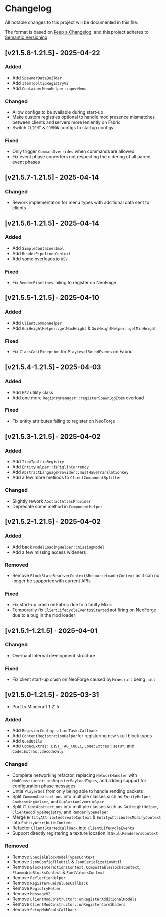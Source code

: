 # Changelog
All notable changes to this project will be documented in this file.

The format is based on [Keep a Changelog](https://keepachangelog.com/en/1.0.0/),
and this project adheres to [Semantic Versioning](https://semver.org/spec/v2.0.0.html).

## [v21.5.8-1.21.5] - 2025-04-22
### Added
- Add `SpawnerDataBuilder`
- Add `ItemTooltipRegistryV2`
- Add `ContainerMenuHelper::openMenu`
### Changed
 - Allow configs to be available during start-up
 - Make custom registries optional to handle mod presence mismatches between clients and servers more leniently on Fabric
 - Switch `CLIENT` & `COMMON` configs to startup configs
### Fixed
- Only trigger `CommandOverrides` when commands are allowed
- Fix event phase converters not respecting the ordering of all parent event phases

## [v21.5.7-1.21.5] - 2025-04-14
### Changed
- Rework implementation for menu types with additional data sent to clients

## [v21.5.6-1.21.5] - 2025-04-14
### Added
- Add `SimpleContainerImpl`
- Add `RenderPipelinesContext`
- Add some overloads to `HSV`
### Fixed
- Fix `RenderPipelines` failing to register on NeoForge

## [v21.5.5-1.21.5] - 2025-04-10
### Added
- Add `ClientCommonHelper`
- Add `GuiHeightHelper::getMaxHeight` & `GuiHeightHelper::getMinHeight`
### Fixed
- Fix `ClassCastException` for `PlayLevelSoundEvents` on Fabric

## [v21.5.4-1.21.5] - 2025-04-03
### Added
- Add `HSV` utility class
- Add one more `RegistryManager::registerSpawnEggItem` overload
### Fixed
- Fix entity attributes failing to register on NeoForge

## [v21.5.3-1.21.5] - 2025-04-02
### Added
- Add `ItemTooltipRegistry`
- Add `EntityHelper::isPiglinCurrency`
- Add `AbstractLanguageProvider::mustHaveTranslationKey`
- Add a few more methods to `ClientComponentSplitter`
### Changed
- Slightly rework `AbstractAtlasProvider`
- Deprecate some method in `ComponentHelper`

## [v21.5.2-1.21.5] - 2025-04-02
### Added
- Add back `ModelLoadingHelper::missingModel`
- Add a few missing access wideners
### Removed
- Remove `BlockStateResolverContext$ResourceLoaderContext` as it can no longer be supported with current APIs
### Fixed
- Fix start-up crash on Fabric due to a faulty Mixin
- Temporarily fix `ClientLifecycleEvents$Started` not firing on NeoForge due to a bug in the mod loader

## [v21.5.1-1.21.5] - 2025-04-01
### Changed
- Overhaul internal development structure
### Fixed
- Fix client start-up crash on NeoForge caused by `Minecraft` being `null`

## [v21.5.0-1.21.5] - 2025-03-31
- Port to Minecraft 1.21.5
### Added
- Add `RegisterConfigurationTasksCallback`
- Add `ContentRegistrationHelper`for registering new skull block types
- Add `QuadUtils`
- Add `CodecExtras::LIST_TAG_CODEC`, `CodecExtras::setOf`, and `CodecExtras::decodeOnly`
### Changed
- Complete networking refactor, replacing `NetworkHandler` with `ModConstructor::onRegisterPayloadTypes`, and adding support for configuration phase messages
- Untie `PlayerSet` from only being able to handle sending packets
- Split `CommonAbstractions` into multiple classes such as `EntityHelper`, `EnchantingHelper`, and `ExplosionEventHelper`
- Split `ClientAbstractions` into multiple classes such as `GuiHeightHelper`, `ClientWoodTypeRegistry`, and `RenderTypeHelper`
- Merge `EntityAttributesCreateContext` & `EntityAttributesModifyContext` into `EntityAttributesContext`
- Refactor `ClientStartedCallback` into `ClientLifecycleEvents`
- Support directly registering a texture location in `SkullRenderersContext`
### Removed
- Remove `SpecialBlockModelTypesContext`
- Remove `JsonConfigFileUtil` & `JsonSerializationUtil`
- Remove `BlockInteractionsContext`, `CompostableBlocksContext`, `FlammableBlocksContext` & `FuelValuesContext`
- Remove `ReflectionHelper`
- Remove `RegisterFuelValuesCallback`
- Remove `RegistryHelper`
- Remove `MessageV2`
- Remove `ClientModConstructor::onRegisterAdditionalModels`
- Remove `ClientModConstructor::onRegisterCoreShaders`
- Remove `SetupMobGoalsCallback`

